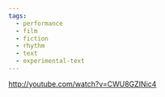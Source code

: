 ```yaml
---
tags:
  - performance
  - film
  - fiction
  - rhythm
  - text
  - experimental-text
---
```


http://youtube.com/watch?v=CWU8GZINic4
